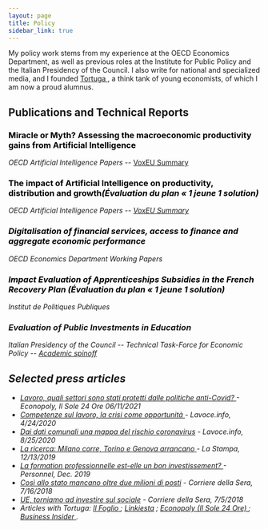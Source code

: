 ```yaml
---
layout: page
title: Policy
sidebar_link: true
---
```


<p class="message">
My policy work stems from my experience at the OECD Economics Department, as well as previous roles at the Institute for Public Policy and the Italian Presidency of the Council. I also write for national and specialized media, and I founded <a href="https://www.tortuga-econ.it/">Tortuga </a>, a think tank of young economists, of which I am now a proud alumnus.
</p>

<h2>Publications and Technical Reports</h2>
<h3><a href="https://www.oecd.org/en/publications/miracle-or-myth-assessing-the-macroeconomic-productivity-gains-from-artificial-intelligence_b524a072-en.html" style="color: black; text-decoration: none;">Miracle or Myth? Assessing the macroeconomic productivity gains from Artificial Intelligence</a> </h3>
<em>OECD Artificial Intelligence Papers</em> --  <a href="https://cepr.org/voxeu/columns/miracle-or-myth-assessing-macroeconomic-productivity-gains-artificial-intelligence">VoxEU Summary</a>

<h3><a href="https://www.oecd.org/en/publications/the-impact-of-artificial-intelligence-on-productivity-distribution-and-growth_8d900037-en.html" style="color: black; text-decoration: none;">The impact of Artificial Intelligence on productivity, distribution and growth<em>(Évaluation du plan « 1 jeune 1 solution) </a> </h3>
<em>OECD Artificial Intelligence Papers</em> --  <a href="https://cepr.org/voxeu/columns/should-ai-stay-or-should-ai-go-promises-and-perils-ai-productivity-and-growth">VoxEU Summary</a>

<h3><a href="https://www.oecd.org/en/publications/digitalisation-of-financial-services-access-to-finance-and-aggregate-economic-performance_10c7e583-en.html" style="color: black; text-decoration: none;">Digitalisation of financial services, access to finance and aggregate economic performance </a> </h3>
<em>OECD Economics Department Working Papers</em> 

<h3><a href="https://www.ipp.eu/wp-content/uploads/2024/01/1_jeune_1_solution_apprentissage-1.pdf" style="color: black; text-decoration: none;">Impact Evaluation of Apprenticeships Subsidies in the French Recovery Plan <em>(Évaluation du plan « 1 jeune 1 solution) </em></a> </h3>
<em>Institut de Politiques Publiques</em> 

<h3>Evaluation of Public Investments in Education </h3>
<em>Italian Presidency of the Council -- Technical Task-Force for Economic Policy</em>  --  <a href="https://www.aiel.it/Submissions/Get_Abstract?submission_id=2496">Academic spinoff</a>


<h2>Selected press articles</h2> 
<ul>
  <li><a href="https://www.econopoly.ilsole24ore.com/2021/06/11/lavoro-covid-cig-licenziamenti/"> Lavoro, quali settori sono stati protetti dalle politiche anti-Covid? </a> - Econopoly, Il Sole 24 Ore 06/11/2021</li>
  <li><a href="https://www.lavoce.info/archives/65919/ripartire-dalle-competenze//"> Competenze sul lavoro, la crisi come opportunit&agrave;   </a> - Lavoce.info, 4/24/2020 </li>
  <li><a href="https://www.lavoce.info/archives/69032/dai-dati-comunali-una-mappa-del-rischio-coronavirus/"> Dai dati comunali una mappa del rischio coronavirus</a> - Lavoce.info, 8/25/2020</li>
  <li><a href="https://www.lastampa.it/topnews/edizioni-locali/torino/2019/12/13/news/la-ricerca-milano-corre-torino-e-genova-arrancano-in-piemonte-vissuta-una-grande-depressione-1.38205031">La ricerca: Milano corre, Torino e Genova arrancano </a> - La Stampa, 12/13/2019</li>
  <li><a href="https://drive.google.com/file/d/1W6CuDFCqyBUf2UqdAk4VEe1-0jhqL9Vv/view?usp=sharing"> La formation professionnelle est-elle un bon investissement? </a> - Personnel,  Dec. 2019 </li>
  <li><a href="https://drive.google.com/file/d/1ki5k671K4E7RMOkiSP8vw8DOlmzvnSbW/view?usp=sharing">Cos&igrave; allo stato mancano oltre due milioni di posti</a> - Corriere della Sera, 7/16/2018 </li>  <li><a href="https://drive.google.com/file/d/1i5SZTg5XtGMb34rLU_W9skP3AkoLHHJM/view?usp=sharing">UE, torniamo ad investire sul sociale</a> - Corriere della Sera, 7/5/2018 </li>
  <li> Articles with Tortuga: <a href="https://www.ilfoglio.it/author/Tortuga"> Il Foglio </a> ; <a href="https://www.linkiesta.it/author/tortuga/"> Linkiesta</a> ; <a href="https://www.econopoly.ilsole24ore.com/author/teamtortuga/"> Econopoly (Il Sole 24 Ore) </a> ; <a href="https://it.businessinsider.com/?s=Tortuga">Business Insider </a> . </li> 
</ul>

